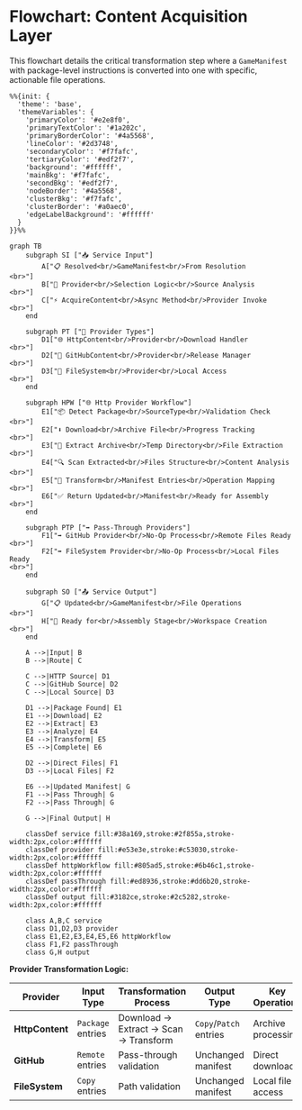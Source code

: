 <!-- filepath: .vs\docs\flowcharts\Acquisition-Flow.md -->
# Flowchart: Content Acquisition Layer

This flowchart details the critical transformation step where a `GameManifest` with package-level instructions is converted into one with specific, actionable file operations.

```mermaid
%%{init: {
  'theme': 'base',
  'themeVariables': {
    'primaryColor': '#e2e8f0',
    'primaryTextColor': '#1a202c',
    'primaryBorderColor': '#4a5568',
    'lineColor': '#2d3748',
    'secondaryColor': '#f7fafc',
    'tertiaryColor': '#edf2f7',
    'background': '#ffffff',
    'mainBkg': '#f7fafc',
    'secondBkg': '#edf2f7',
    'nodeBorder': '#4a5568',
    'clusterBkg': '#f7fafc',
    'clusterBorder': '#a0aec0',
    'edgeLabelBackground': '#ffffff'
  }
}}%%

graph TB
    subgraph SI ["📥 Service Input"]
        A["📋 Resolved<br/>GameManifest<br/>From Resolution
<br>"]
        B["🎯 Provider<br/>Selection Logic<br/>Source Analysis
<br>"]
        C["⚡ AcquireContent<br/>Async Method<br/>Provider Invoke
<br>"]
    end

    subgraph PT ["🔌 Provider Types"]
        D1["🌐 HttpContent<br/>Provider<br/>Download Handler
<br>"]
        D2["🐙 GitHubContent<br/>Provider<br/>Release Manager
<br>"] 
        D3["📁 FileSystem<br/>Provider<br/>Local Access
<br>"]
    end

    subgraph HPW ["🌐 Http Provider Workflow"]
        E1["📦 Detect Package<br/>SourceType<br/>Validation Check
<br>"]
        E2["⬇️ Download<br/>Archive File<br/>Progress Tracking
<br>"]
        E3["📂 Extract Archive<br/>Temp Directory<br/>File Extraction
<br>"]
        E4["🔍 Scan Extracted<br/>Files Structure<br/>Content Analysis
<br>"]
        E5["🔄 Transform<br/>Manifest Entries<br/>Operation Mapping
<br>"]
        E6["✅ Return Updated<br/>Manifest<br/>Ready for Assembly
<br>"]
    end

    subgraph PTP ["➡️ Pass-Through Providers"]
        F1["➡️ GitHub Provider<br/>No-Op Process<br/>Remote Files Ready
<br>"]
        F2["➡️ FileSystem Provider<br/>No-Op Process<br/>Local Files Ready
<br>"]
    end

    subgraph SO ["📤 Service Output"]
        G["📋 Updated<br/>GameManifest<br/>File Operations
<br>"]
        H["🎯 Ready for<br/>Assembly Stage<br/>Workspace Creation
<br>"]
    end

    A -->|Input| B
    B -->|Route| C
    
    C -->|HTTP Source| D1
    C -->|GitHub Source| D2
    C -->|Local Source| D3
    
    D1 -->|Package Found| E1
    E1 -->|Download| E2
    E2 -->|Extract| E3
    E3 -->|Analyze| E4
    E4 -->|Transform| E5
    E5 -->|Complete| E6
    
    D2 -->|Direct Files| F1
    D3 -->|Local Files| F2
    
    E6 -->|Updated Manifest| G
    F1 -->|Pass Through| G
    F2 -->|Pass Through| G
    
    G -->|Final Output| H

    classDef service fill:#38a169,stroke:#2f855a,stroke-width:2px,color:#ffffff
    classDef provider fill:#e53e3e,stroke:#c53030,stroke-width:2px,color:#ffffff
    classDef httpWorkflow fill:#805ad5,stroke:#6b46c1,stroke-width:2px,color:#ffffff
    classDef passThrough fill:#ed8936,stroke:#dd6b20,stroke-width:2px,color:#ffffff
    classDef output fill:#3182ce,stroke:#2c5282,stroke-width:2px,color:#ffffff

    class A,B,C service
    class D1,D2,D3 provider
    class E1,E2,E3,E4,E5,E6 httpWorkflow
    class F1,F2 passThrough
    class G,H output
```

**Provider Transformation Logic:**

| Provider | Input Type | Transformation Process | Output Type | Key Operations |
|----------|------------|----------------------|-------------|----------------|
| **HttpContent** | `Package` entries | Download → Extract → Scan → Transform | `Copy`/`Patch` entries | Archive processing |
| **GitHub** | `Remote` entries | Pass-through validation | Unchanged manifest | Direct downloads |
| **FileSystem** | `Copy` entries | Path validation | Unchanged manifest | Local file access |
